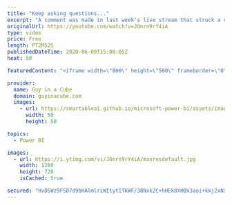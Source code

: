 ```yaml
---
title: "Keep asking questions..."
excerpt: "A comment was made in last week's live stream that struck a chord with us. We thought we would try to encourage you to keep exploring and learning and that we are all here together as a community.  📢 Become a member: https://guyinacu.be/membership   *******************  Want to take your Power BI skills"
originalUrl: https://youtube.com/watch?v=JOnrn9rY4iA
type: video
price: Free
length: PT2M52S
publishedDateTime: 2020-06-09T15:00:05Z
heat: 50

featuredContent: "<iframe width=\"800\" height=\"500\" frameborder=\"0\" src=\"https://www.youtube.com/embed/JOnrn9rY4iA\" allow=\"accelerometer; autoplay; encrypted-media; gyroscope; picture-in-picture\" allowfullscreen></iframe>"

provider:
  name: Guy in a Cube
  domain: guyinacube.com
  images:
    - url: https://smartableai.github.io/microsoft-power-bi/assets/images/organizations/guyinacube.com-50x50.jpg
      width: 50
      height: 50

topics:
  - Power BI

images:
  - url: https://i.ytimg.com/vi/JOnrn9rY4iA/maxresdefault.jpg
    width: 1280
    height: 720
    isCached: true

secured: "HvDSWz9FSD7d9bHAlmlriWItyt1TKWF/38Nxk2C+hHEk8XHQV3aoi+kkj2xNxQ1yUxSasFFvIAAOvwe5LZFTVEzmFWJhpmAjXgkKM+uH6qR3Uk+uNqF1Zvrr5pD3Rokvcuo/qGi6mlmBV23SkehJa64gLfnKcjjZIAlcSrnHP1Yo2OjtmlV23DFz51wstSbbEVc7RqvKCsV+acQsVpQ6tVp6Fk9mivX2k4T4wFkgnx+tgJOZ7Nvk5p3dJ2wCKxRd9RKcawQR3VImErDBnG6pJON2HFp0SEQ3cx0s9IxGi5YojsAO1Xx/nCwLispAhY1D4wa0goC9PB0n5GDbH3BgNpP+ttRH2Dx1rXTGHUFUCiWv+gjpzWEdSMxBjW8X9qavW9q550RnLcc5KByws/OdFg==;6nvxWw1X4ukbNoVg1oNO0w=="
---
```


